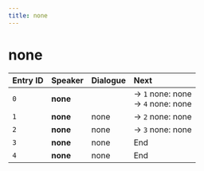 ```yaml
---
title: none
---
```


# none


| Entry ID | Speaker | Dialogue | Next |
| :------- | :------ | :------- | :------------ |
| `0` | **none** |  | → `1` none: none<br>→ `4` none: none |
| `1` | **none** | none | → `2` none: none |
| `2` | **none** | none | → `3` none: none |
| `3` | **none** | none | End |
| `4` | **none** | none | End |
